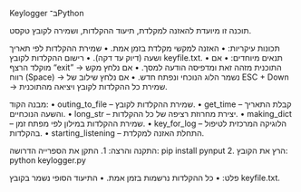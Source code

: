 Keylogger ב־Python

תוכנה זו מיועדת להאזנה למקלדת, תיעוד ההקלדות, ושמירה לקובץ טקסט.

תכונות עיקריות:
	•	האזנה למקשי מקלדת בזמן אמת.
	•	שמירת ההקלדות לפי תאריך ושעה (דיוק עד דקה).
	•	רישום ההקלדות לקובץ keyfile.txt.
	•	תנאים מיוחדים:
	•	אם מוקלד הרצף “exit” → התוכנית מזהה זאת ומדפיסה הודעה למסך.
	•	אם נלחץ מקש רווח (Space) → נשמר הלוג הנוכחי ונפתח חדש.
	•	אם נלחץ שילוב של ESC + Down → שמירת כל ההקלדות לקובץ ויציאה מהתוכנית.

מבנה הקוד:
	•	outing_to_file – שמירת ההקלדות לקובץ.
	•	get_time – קבלת התאריך והשעה הנוכחיים.
	•	long_str – יצירת מחרוזת רציפה של כל ההקלדות.
	•	making_dict – שמירת ההקלדות במילון לפי מפתח זמן.
	•	key_for_log – הלוגיקה המרכזית לטיפול בהקלדות.
	•	starting_listening – התחלת האזנה למקלדת.

התקנה והרצה:
	1.	התקן את הספרייה הדרושה:
pip install pynput
	2.	הרץ את הקובץ:
python keylogger.py

פלט:
	•	כל ההקלדות נרשמות בזמן אמת.
	•	התיעוד הסופי נשמר בקובץ keyfile.txt.
